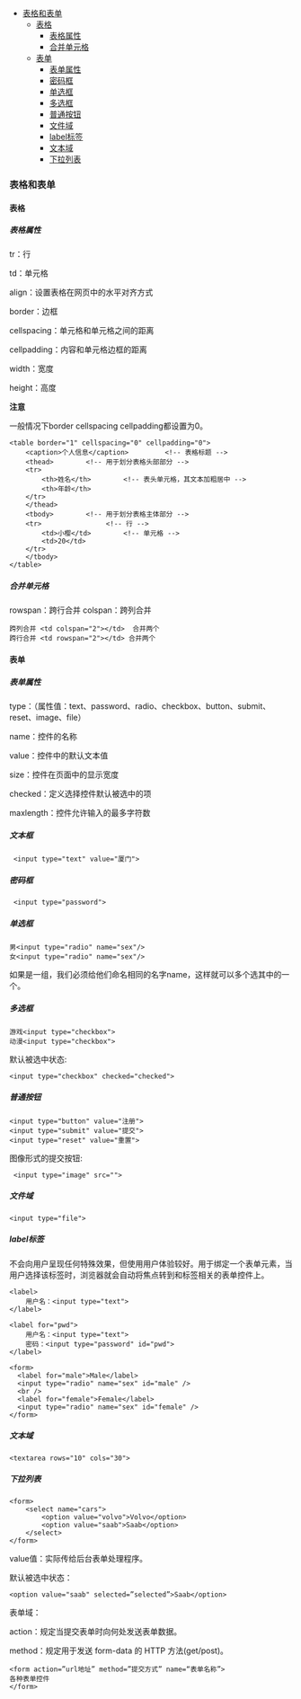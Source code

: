- [表格和表单](#表格和表单)
	- [表格](#表格)
		- [表格属性](#表格属性)
		- [合并单元格](#合并单元格)
	- [表单](#表单)
		- [表单属性](#表单属性)
		- [密码框](#密码框)
		- [单选框 ](#单选框 )
		- [多选框](#多选框)
		- [普通按钮](#普通按钮)
		- [文件域](#文件域)
		- [label标签](#label标签)
		- [文本域](#文本域)
		- [下拉列表](#下拉列表)

### 表格和表单
#### 表格
##### 表格属性
tr：行

td：单元格

align：设置表格在网页中的水平对齐方式

border：边框            

cellspacing：单元格和单元格之间的距离

cellpadding：内容和单元格边框的距离

width：宽度

height：高度

**注意**

一般情况下border cellspacing cellpadding都设置为0。
```
<table border="1" cellspacing="0" cellpadding="0">
    <caption>个人信息</caption>         <!-- 表格标题 -->
    <thead>        <!-- 用于划分表格头部部分 -->
    <tr>
        <th>姓名</th>        <!-- 表头单元格，其文本加粗居中 -->
        <th>年龄</th>
    </tr>
    </thead>
    <tbody>        <!-- 用于划分表格主体部分 -->
    <tr>                <!-- 行 -->
        <td>小樱</td>        <!-- 单元格 -->
        <td>20</td>
    </tr>
    </tbody>
</table>
```
##### 合并单元格
rowspan：跨行合并
colspan：跨列合并
```
跨列合并 <td colspan="2"></td>  合并两个
跨行合并 <td rowspan="2"></td> 合并两个
```
#### 表单
##### 表单属性
type：（属性值：text、password、radio、checkbox、button、submit、reset、image、file）

name：控件的名称

value：控件中的默认文本值

size：控件在页面中的显示宽度

checked：定义选择控件默认被选中的项

maxlength：控件允许输入的最多字符数
##### 文本框
```
 <input type="text" value="厦门">
```
##### 密码框
```
 <input type="password">
```
##### 单选框 
```
男<input type="radio" name="sex"/>
女<input type="radio" name="sex"/>
```
如果是一组，我们必须给他们命名相同的名字name，这样就可以多个选其中的一个。
##### 多选框
```
游戏<input type="checkbox">
动漫<input type="checkbox">
```
默认被选中状态:
```
<input type="checkbox" checked="checked">
```
##### 普通按钮
```
<input type="button" value="注册">
<input type="submit" value="提交">
<input type="reset" value="重置">
```
图像形式的提交按钮:
```
 <input type="image" src="">
```
##### 文件域
```
<input type="file"> 
```
##### label标签
不会向用户呈现任何特殊效果，但使用用户体验较好。用于绑定一个表单元素，当用户选择该标签时，浏览器就会自动将焦点转到和标签相关的表单控件上。
```
<label>
    用户名：<input type="text">
</label>
```
```
<label for="pwd">
    用户名：<input type="text">
    密码：<input type="password" id="pwd">
</label>
```
```
<form>
  <label for="male">Male</label>
  <input type="radio" name="sex" id="male" />
  <br />
  <label for="female">Female</label>
  <input type="radio" name="sex" id="female" />
</form>
```
##### 文本域
```
<textarea rows="10" cols="30">
```
##### 下拉列表
```
<form>
	<select name="cars">
		<option value="volvo">Volvo</option>
		<option value="saab">Saab</option>		
	</select>
</form>
```
value值：实际传给后台表单处理程序。

默认被选中状态：
```
<option value="saab" selected=”selected”>Saab</option>
```
表单域：

action：规定当提交表单时向何处发送表单数据。

method：规定用于发送 form-data 的 HTTP 方法(get/post)。
```
<form action=”url地址” method=”提交方式” name=“表单名称”>
各种表单控件
</form>
```


